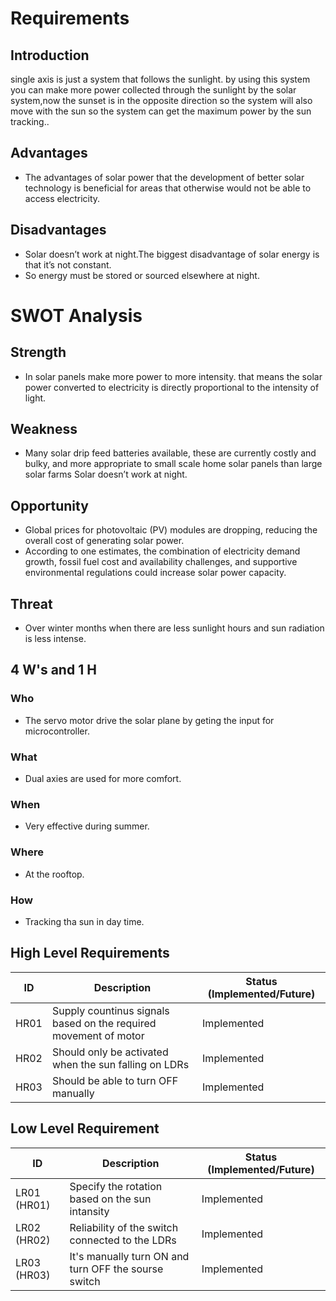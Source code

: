 # Requirements 

## Introduction
single axis is just a system that follows the sunlight. by using this system you can make more power collected through the sunlight by the solar system,now the sunset is in the opposite direction so the system will also move with the sun so the system can get the maximum power by the sun tracking..
## Advantages
*	The advantages of solar power that the development of better solar technology is beneficial for areas that otherwise would not be able to access electricity.
## Disadvantages
* Solar doesn’t work at night.The biggest disadvantage of solar energy is that it’s not constant.
* So energy must be stored or sourced elsewhere at night.

# SWOT Analysis
## Strength
* In solar panels make more power to more intensity. that means the solar power converted to electricity is directly proportional to the intensity of light.
## Weakness
* Many solar drip feed batteries available, these are currently costly and bulky, and more appropriate to small scale home solar panels than large solar farms
Solar doesn’t work at night.
## Opportunity
*	Global prices for photovoltaic (PV) modules are dropping, reducing the overall cost of generating solar power.
*	According to one estimates, the combination of electricity demand growth, fossil fuel cost and availability challenges, and supportive environmental regulations could increase solar power capacity.

## Threat
*	Over winter months when there are less sunlight hours and sun radiation is less intense.
## 4 W's and 1 H
### Who
*	The servo motor drive the solar plane by geting the input for microcontroller.
### What
*	Dual axies are used for more comfort.
### When
*	Very effective during summer.
### Where
*	At the rooftop.
### How
*	Tracking tha sun in day time.
## High Level Requirements
| ID | Description | Status (Implemented/Future) |
| --- | --- | --- |
| HR01 | Supply countinus signals based on the required movement of motor | Implemented |
| HR02 | Should only be activated when the sun falling on LDRs | Implemented |
| HR03 | Should be able to turn OFF manually | Implemented |

## Low Level Requirement
| ID | Description | Status (Implemented/Future) |
| --- | --- | --- |
| LR01 (HR01) | Specify the rotation based on the sun intansity | Implemented |
| LR02 (HR02) | Reliability of the switch connected to the LDRs | Implemented |
| LR03 (HR03) | It's manually turn ON and turn OFF the sourse switch | Implemented |


